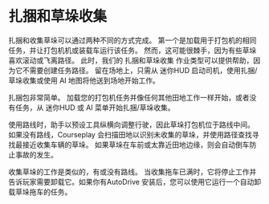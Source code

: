 # 扎捆和草垛收集


扎捆和收集草垛可以通过两种不同的方式完成。
第一个是加载用于打包机的相同任务，并让打包机机或装载车运行该任务。 
然而，这可能很棘手，因为有些草垛喜欢滚动或飞离路径。
此时，我们的 扎捆和草垛收集 作业类型可以提供帮助，因为它不需要创建任务路径。 
留在场地上，只需从 迷你HUD 启动司机，使用扎捆/草垛收集或使用 AI 地图将他送到场地开始工作。 



扎捆包非常简单。 加载您的打包机任务并像任何其他田地工作一样开始，或者没有任务，从 迷你HUD 或 AI 菜单开始扎捆/草垛收集。 



使用路线时，助手以预设工具纵横向调整行驶，因此草垛打包机位于路线中间。 
如果没有路线，Courseplay 会扫描田地以识别未收集的草垛，并使用路径查找寻找最接近收集车辆的草垛。 
如果草垛在车前或太靠近田地边缘，则会自动倒车防止事故的发生。 



收集草垛的工作是类似的，有或没有路线。
当收集拖车已满时，它将停止工作并告诉玩家需要卸载它。如果你有AutoDrive
安装后，您可以使用它运行一个自动卸载草垛拖车的任务。


